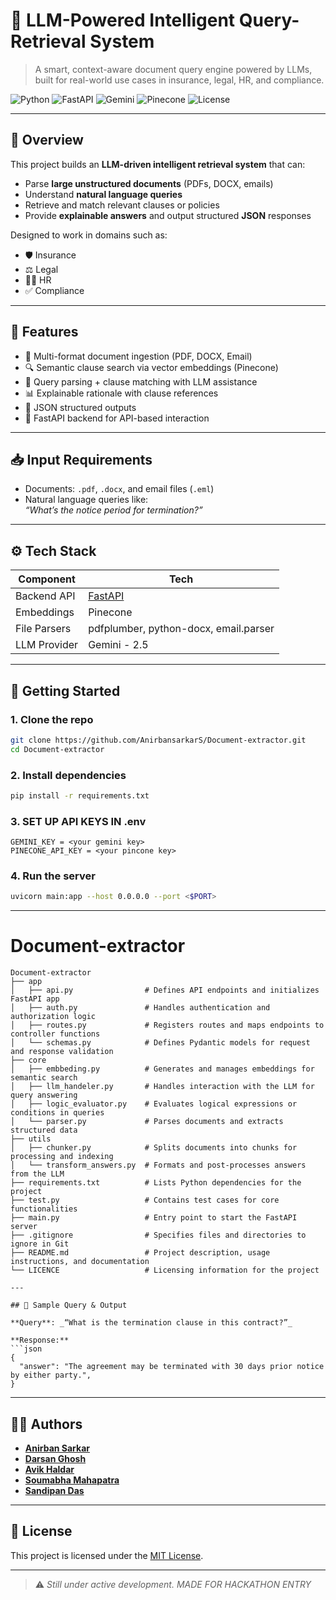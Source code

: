 # 🤖 LLM-Powered Intelligent Query-Retrieval System

> A smart, context-aware document query engine powered by LLMs, built for real-world use cases in insurance, legal, HR, and compliance.

![Python](https://img.shields.io/badge/python-3.10%2B-blue.svg?style=flat-square)
![FastAPI](https://img.shields.io/badge/FastAPI-API-green?style=flat-square)
![Gemini](https://img.shields.io/badge/LLM-Gemini-blueviolet?style=flat-square)
![Pinecone](https://img.shields.io/badge/VectorDB-Pinecone-teal?style=flat-square)
![License](https://img.shields.io/badge/license-MIT-lightgrey?style=flat-square)

---

## 🧠 Overview

This project builds an **LLM-driven intelligent retrieval system** that can:
- Parse **large unstructured documents** (PDFs, DOCX, emails)
- Understand **natural language queries**
- Retrieve and match relevant clauses or policies
- Provide **explainable answers** and output structured **JSON** responses

Designed to work in domains such as:
- 🛡 Insurance
- ⚖️ Legal
- 🧑‍💼 HR
- ✅ Compliance

---

## 🔧 Features

- 📄 Multi-format document ingestion (PDF, DOCX, Email)
- 🔍 Semantic clause search via vector embeddings (Pinecone)
- 🤖 Query parsing + clause matching with LLM assistance
- 📊 Explainable rationale with clause references
- 🧾 JSON structured outputs
- 🚀 FastAPI backend for API-based interaction

---

## 📥 Input Requirements

- Documents: `.pdf`, `.docx`, and email files (`.eml`)
- Natural language queries like:  
  _“What’s the notice period for termination?”_

---

## ⚙️ Tech Stack
| Component | Tech |
|----------|------|
| Backend API | [FastAPI](https://fastapi.tiangolo.com/) |
| Embeddings | Pinecone |
| File Parsers | pdfplumber, python-docx, email.parser |
| LLM Provider | Gemini - 2.5 |

---

## 🚀 Getting Started

### 1. Clone the repo
```bash
git clone https://github.com/AnirbansarkarS/Document-extractor.git
cd Document-extractor
```

### 2. Install dependencies
```bash
pip install -r requirements.txt
```
### 3. SET UP API KEYS IN .env
```
GEMINI_KEY = <your gemini key>
PINECONE_API_KEY = <your pincone key>
```

### 4. Run the server
```bash
uvicorn main:app --host 0.0.0.0 --port <$PORT>
```

---
# Document-extractor

```plaintext
Document-extractor
├── app
│   ├── api.py                # Defines API endpoints and initializes FastAPI app
│   ├── auth.py               # Handles authentication and authorization logic
│   ├── routes.py             # Registers routes and maps endpoints to controller functions
│   └── schemas.py            # Defines Pydantic models for request and response validation
├── core
│   ├── embbeding.py          # Generates and manages embeddings for semantic search
│   ├── llm_handeler.py       # Handles interaction with the LLM for query answering
│   ├── logic_evaluator.py    # Evaluates logical expressions or conditions in queries
│   └── parser.py             # Parses documents and extracts structured data
├── utils
│   ├── chunker.py            # Splits documents into chunks for processing and indexing
│   └── transform_answers.py  # Formats and post-processes answers from the LLM
├── requirements.txt          # Lists Python dependencies for the project
├── test.py                   # Contains test cases for core functionalities
├── main.py                   # Entry point to start the FastAPI server
├── .gitignore                # Specifies files and directories to ignore in Git
├── README.md                 # Project description, usage instructions, and documentation
└── LICENCE                   # Licensing information for the project

---

## 📌 Sample Query & Output

**Query**: _“What is the termination clause in this contract?”_

**Response:**
```json
{
  "answer": "The agreement may be terminated with 30 days prior notice by either party.",
}
```

---

## 👨‍💻 Authors

- **[Anirban Sarkar](https://github.com/AnirbansarkarS)**
- **[Darsan Ghosh](https://github.com/XpolioN2005)**
- **[Avik Haldar](https://github.com/avikhaldar833-a11y)**
- **[Soumabha Mahapatra](https://github.com/TechEruption)**
- **[Sandipan Das](https://github.com/Sandipan-developer)**
---

## 📄 License

This project is licensed under the [MIT License](LICENSE).

---

> ⚠️ *Still under active development. MADE FOR HACKATHON ENTRY*
